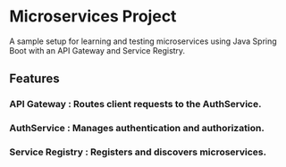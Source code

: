 # Microservices Project

A sample setup for learning and testing microservices using Java Spring Boot with an API Gateway and Service Registry.

## Features
### API Gateway : Routes client requests to the AuthService.
### AuthService : Manages authentication and authorization.
### Service Registry : Registers and discovers microservices.

